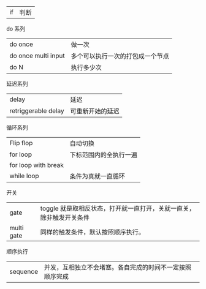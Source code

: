 |   |   |
|---|---|
|if|判断|

do 系列

|   |   |
|---|---|
|do once|做一次|
|do once multi input|多个可以执行一次的打包成一个节点|
|do N|执行多少次|

延迟系列

|   |   |
|---|---|
|delay|延迟|
|retriggerable delay|可重新开始的延迟|

循环系列

|   |   |
|---|---|
|Flip flop|自动切换|
|for loop|下标范围内的全执行一遍|
|for loop with break||
|while loop|条件为真就一直循环|

开关

|   |   |
|---|---|
|gate|toggle 就是取相反状态，打开就一直打开，关就一直关，除非触发开关条件|
|multi gate|同样的触发条件，默认按照顺序执行。|

顺序执行

|   |   |
|---|---|
|sequence|并发，互相独立不会堵塞。各自完成的时间不一定按照顺序完成|